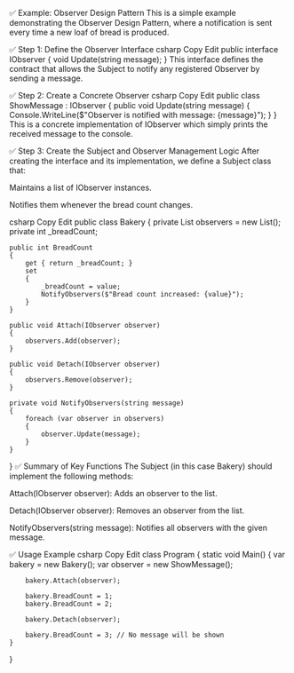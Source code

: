 ✅ Example: Observer Design Pattern
This is a simple example demonstrating the Observer Design Pattern, where a notification is sent every time a new loaf of bread is produced.

✅ Step 1: Define the Observer Interface
csharp
Copy
Edit
public interface IObserver
{
    void Update(string message);
}
This interface defines the contract that allows the Subject to notify any registered Observer by sending a message.

✅ Step 2: Create a Concrete Observer
csharp
Copy
Edit
public class ShowMessage : IObserver
{
    public void Update(string message)
    {
        Console.WriteLine($"Observer is notified with message: {message}");
    }
}
This is a concrete implementation of IObserver which simply prints the received message to the console.

✅ Step 3: Create the Subject and Observer Management Logic
After creating the interface and its implementation, we define a Subject class that:

Maintains a list of IObserver instances.

Notifies them whenever the bread count changes.

csharp
Copy
Edit
public class Bakery
{
    private List<IObserver> observers = new List<IObserver>();
    private int _breadCount;

    public int BreadCount
    {
        get { return _breadCount; }
        set
        {
            _breadCount = value;
            NotifyObservers($"Bread count increased: {value}");
        }
    }

    public void Attach(IObserver observer)
    {
        observers.Add(observer);
    }

    public void Detach(IObserver observer)
    {
        observers.Remove(observer);
    }

    private void NotifyObservers(string message)
    {
        foreach (var observer in observers)
        {
            observer.Update(message);
        }
    }
}
✅ Summary of Key Functions
The Subject (in this case Bakery) should implement the following methods:

Attach(IObserver observer): Adds an observer to the list.

Detach(IObserver observer): Removes an observer from the list.

NotifyObservers(string message): Notifies all observers with the given message.

✅ Usage Example
csharp
Copy
Edit
class Program
{
    static void Main()
    {
        var bakery = new Bakery();
        var observer = new ShowMessage();

        bakery.Attach(observer);

        bakery.BreadCount = 1;
        bakery.BreadCount = 2;

        bakery.Detach(observer);

        bakery.BreadCount = 3; // No message will be shown
    }
}
